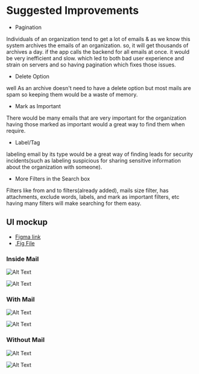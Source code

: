 # Suggested Improvements

* Pagination

Individuals of an organization tend to get a lot of emails & as we know this system archives the emails of an organization. so, it will get thousands of archives a day. if the app calls the backend for all emails at once. it would be very inefficient and slow. which led to both bad user experience and strain on servers and so having pagination which fixes those issues.

* Delete Option

well As an archive doesn't need to have a delete option but most mails are spam so keeping them would be a waste of memory.

* Mark as Important

There would be many emails that are very important for the organization having those marked as important would a great way to find them when require.

* Label/Tag

labeling email by its type would be a great way of finding leads for security incidents(such as labeling suspicious for sharing sensitive information about the organization with someone).

* More Filters in the Search box

Filters like from and to filters(already added), mails size filter, has attachments, exclude words, labels, and mark as important filters, etc
having many filters will make searching for them easy.

## 

## UI mockup

* [Figma link](https://www.figma.com/file/UXnPYQWfcexuY5DwraAOoY/Hennge?node-id=0%3A1)
* [.Fig File](UI_mockup/Hennge.fig)

### Inside Mail

![Alt Text](UI_mockup/insideMail-Mac.png)

![Alt Text](UI_mockup/insideMail-iPhone.png)

### With Mail

![Alt Text](UI_mockup/withMail-Mac.png)

![Alt Text](UI_mockup/withMail-iPhone.png)

### Without Mail

![Alt Text](UI_mockup/withoutMail-Mac.png)

![Alt Text](UI_mockup/withoutMail-iPhone.png)
